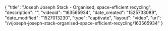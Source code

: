 {
    "title": "Joseph Joseph Stack - Organised, space-efficient recycling",
    "description": "",
    "videoid": "163565934",
    "date_created": "1525733089",
    "date_modified": "1527013230",
    "type": "captivate",
    "layout": "video",
    "url": "\/v\/joseph-joseph-stack-organised-space-efficient-recycling\/163565934"
}